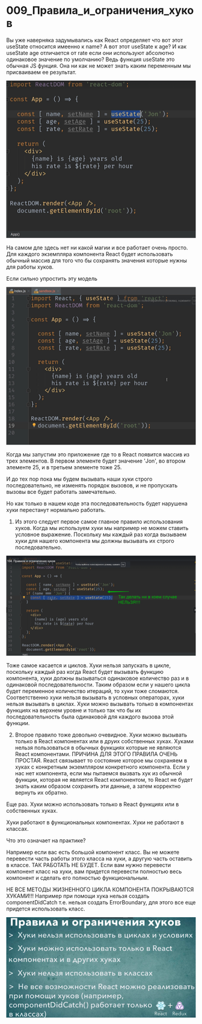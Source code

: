 # 009_Правила_и_ограничения_хуков

Вы уже наверняка задумывались как React определяет что вот этот  useState относится имеенно к name? А вот этот useState к age? И как useState age отличается от rate если они используют абсолютно одинаковое значение по умолчанию? Ведь функция useState это обычная JS фунция. Она ни как не может знать каким переменным мы присваиваем ее результат.

![](img/001.jpg)

На самом дле здесь нет ни какой магии и все работает очень просто. Для каждого экземпляра компонента React будет использовать обычный массив для того что бы сохранять значения которые нужны для работы хуков.


Если сильно упростить эту модель

![](img/002.jpg)

Когда мы запустим это приложение где то в React появится массив из трех элементов. В первом элементе будет значение 'Jon', во втором элементе 25, и в третьем элементе тоже 25. 

И до тех пор пока мы будем вызывать наши хуки строго последовательно, не изменять порядок вызовов, и не пропускать вызовы все будет работать замечательно.

Но как только в нашем коде эта последовательность будет нарушена хуки перестанут нормально работать.

1. Из этого следует первое самое главное правило использования хуков. Когда мы используем хуки мы например не можем ставить условное выражение. Поскольку мы каждый раз когда вызываем хуки для нашего компонента мы должны вызывать их строго последовательно.

![](img/003.jpg)

Тоже самое касается и циклов. Хуки нельзя запускать в цикле, поскольку каждый раз когда React будет вызывать функцию компонента, хуки должны вызываться одинаковое количество раз и в одинаковой последовательности. Таким образом если у нашего цикла будет переменное количество итераций, то хуки тоже сломаются. Соответственно хуки нельзя вызывать в условных операторах, хуки нельзя вызывать в циклах. 
Хуки можно вызывать только в компонентах функциях на верхнем уровне и только так что бы их последовательность была одинаковой для каждого вызова этой функции.


2. Второе правило тоже довольно очевидное. Хуки можно вызывать только в React компонентах или в друих собственных хуках. Хуками нельзя пользоваться в обычных функциях которые не являются React компонентами. ПРИЧИНА ДЛЯ ЭТОГО ПРАВИЛА ОЧЕНЬ ПРОСТАЯ. React связывает то состояние которое мы сохраняем в хуках с конкретным экземпляром конкретного компонента. Если у нас нет компонента, если мы пытаемся вызвать хук из обычной функции, которая не является React компонентом, то React не будет знать каким образом сохранить эти данные, а затем корректно вернуть их обратно.

Еще раз. Хуки можно использовать только в React функциях  или в собственных хуках.


Хуки работают в функциональных компонентах. Хуки не работают в классах.

Что это означает на практике?

Например если  вас есть большой компонент класс. Вы не можете перевести часть работы этого класса на хуки, а другую часть оставить в классе. ТАК РАБОТАТЬ НЕ БУДЕТ.  Если вам нужно перевести компонент класс на хуки, вам придется перевести полностью весь компонент и сделать его полностью функциональным.


НЕ ВСЕ МЕТОДЫ ЖИЗНЕННОГО ЦИКЛА КОМПОНЕНТА ПОКРЫВАЮТСЯ ХУКАМИ!!! Например при помощи хука нельзя создать componentDidCatch т.е. нельзя создать ErrorBoundary, для этого все еще придется использовать класс.

![](img/004.jpg)